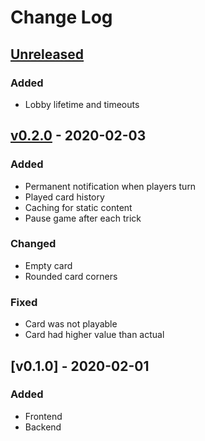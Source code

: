 # Change Log

## [Unreleased]
### Added
- Lobby lifetime and timeouts

## [v0.2.0] - 2020-02-03
### Added
- Permanent notification when players turn
- Played card history
- Caching for static content
- Pause game after each trick

### Changed
- Empty card
- Rounded card corners

### Fixed
- Card was not playable
- Card had higher value than actual

## [v0.1.0] - 2020-02-01
### Added
- Frontend
- Backend

[Unreleased]: https://github.com/terrakuh/wizard/compare/v0.2.0...master
[v0.2.0]: https://github.com/terrakuh/wizard/compare/v0.1.0...v0.2.0
